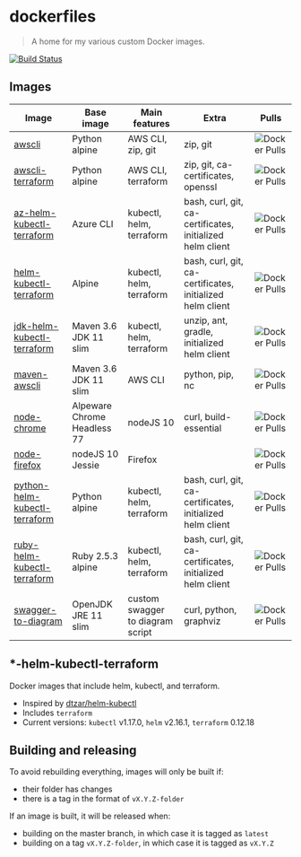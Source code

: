# dockerfiles

> A home for my various custom Docker images.

[![Build Status](https://travis-ci.org/ngeor/dockerfiles.svg?branch=master)](https://travis-ci.org/ngeor/dockerfiles)

## Images

| Image                           | Base image                  | Main features                    | Extra                                                     | Pulls                                                                                        |
| ------------------------------- | --------------------------- | -------------------------------- | --------------------------------------------------------- | -------------------------------------------------------------------------------------------- |
| [awscli]                        | Python alpine               | AWS CLI, zip, git                | zip, git                                                  | ![Docker Pulls](https://img.shields.io/docker/pulls/ngeor/awscli.svg)                        |
| [awscli-terraform]              | Python alpine               | AWS CLI, terraform               | zip, git, ca-certificates, openssl                        | ![Docker Pulls](https://img.shields.io/docker/pulls/ngeor/awscli-terraform.svg)              |
| [az-helm-kubectl-terraform]     | Azure CLI                   | kubectl, helm, terraform         | bash, curl, git, ca-certificates, initialized helm client | ![Docker Pulls](https://img.shields.io/docker/pulls/ngeor/az-helm-kubectl-terraform.svg)     |
| [helm-kubectl-terraform]        | Alpine                      | kubectl, helm, terraform         | bash, curl, git, ca-certificates, initialized helm client | ![Docker Pulls](https://img.shields.io/docker/pulls/ngeor/helm-kubectl-terraform.svg)        |
| [jdk-helm-kubectl-terraform]    | Maven 3.6 JDK 11 slim       | kubectl, helm, terraform         | unzip, ant, gradle, initialized helm client               | ![Docker Pulls](https://img.shields.io/docker/pulls/ngeor/jdk-helm-kubectl-terraform.svg)    |
| [maven-awscli]                  | Maven 3.6 JDK 11 slim       | AWS CLI                          | python, pip, nc                                           | ![Docker Pulls](https://img.shields.io/docker/pulls/ngeor/maven-awscli.svg)                  |
| [node-chrome]                   | Alpeware Chrome Headless 77 | nodeJS 10                        | curl, build-essential                                     | ![Docker Pulls](https://img.shields.io/docker/pulls/ngeor/node-chrome.svg)                   |
| [node-firefox]                  | nodeJS 10 Jessie            | Firefox                          |                                                           | ![Docker Pulls](https://img.shields.io/docker/pulls/ngeor/node-firefox.svg)                  |
| [python-helm-kubectl-terraform] | Python alpine               | kubectl, helm, terraform         | bash, curl, git, ca-certificates, initialized helm client | ![Docker Pulls](https://img.shields.io/docker/pulls/ngeor/python-helm-kubectl-terraform.svg) |
| [ruby-helm-kubectl-terraform]   | Ruby 2.5.3 alpine           | kubectl, helm, terraform         | bash, curl, git, ca-certificates, initialized helm client | ![Docker Pulls](https://img.shields.io/docker/pulls/ngeor/ruby-helm-kubectl-terraform.svg)   |
| [swagger-to-diagram]            | OpenJDK JRE 11 slim         | custom swagger to diagram script | curl, python, graphviz                                    | ![Docker Pulls](https://img.shields.io/docker/pulls/ngeor/swagger-to-diagram.svg)            |

## \*-helm-kubectl-terraform

Docker images that include helm, kubectl, and terraform.

- Inspired by [dtzar/helm-kubectl](https://github.com/dtzar/helm-kubectl)
- Includes `terraform`
- Current versions: `kubectl` v1.17.0, `helm` v2.16.1, `terraform` 0.12.18

[awscli]: https://hub.docker.com/r/ngeor/awscli/
[awscli-terraform]: https://hub.docker.com/r/ngeor/awscli-terraform/
[az-helm-kubectl-terraform]: https://hub.docker.com/r/ngeor/az-helm-kubectl-terraform/
[helm-kubectl-terraform]: https://hub.docker.com/r/ngeor/helm-kubectl-terraform/
[jdk-helm-kubectl-terraform]: https://hub.docker.com/r/ngeor/jdk-helm-kubectl-terraform/
[maven-awscli]: https://hub.docker.com/r/ngeor/maven-awscli/
[node-chrome]: https://hub.docker.com/r/ngeor/node-chrome/
[node-firefox]: https://hub.docker.com/r/ngeor/node-firefox/
[python-helm-kubectl-terraform]: https://hub.docker.com/r/ngeor/python-helm-kubectl-terraform/
[ruby-helm-kubectl-terraform]: https://hub.docker.com/r/ngeor/ruby-helm-kubectl-terraform/
[swagger-to-diagram]: https://hub.docker.com/r/ngeor/swagger-to-diagram/

## Building and releasing

To avoid rebuilding everything, images will only be built if:

- their folder has changes
- there is a tag in the format of `vX.Y.Z-folder`

If an image is built, it will be released when:

- building on the master branch, in which case it is tagged as `latest`
- building on a tag `vX.Y.Z-folder`, in which case it is tagged as `vX.Y.Z`
